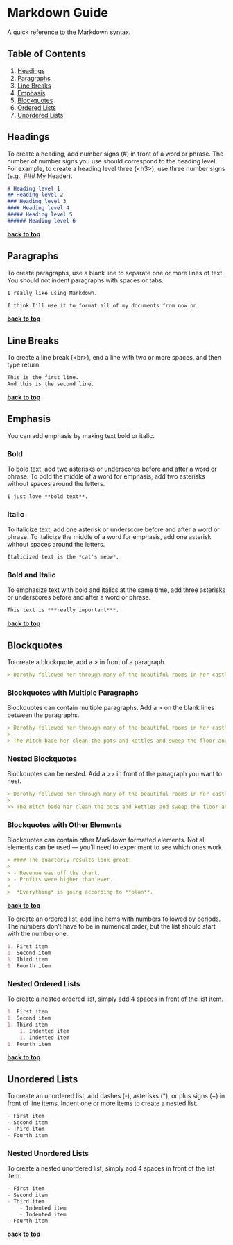 # Markdown Guide
A quick reference to the Markdown syntax.

## Table of Contents

  1. [Headings](#headings)
  1. [Paragraphs](#paragraphs)
  1. [Line Breaks](#line-breaks)
  1. [Emphasis](#emphasis)
  1. [Blockquotes](#blockquotes)
  1. [Ordered Lists](#ordered-lists)
  1. [Unordered Lists](#unordered-lists)

## Headings
To create a heading, add number signs (#) in front of a word or phrase. The number of number signs you use
should correspond to the heading level. For example, to create a heading level three (&lt;h3&gt;), use three
number signs (e.g., ### My Header).

```markdown
# Heading level 1
## Heading level 2
### Heading level 3
#### Heading level 4
##### Heading level 5
###### Heading level 6
```

**[back to top](#)**

## Paragraphs
To create paragraphs, use a blank line to separate one or more lines of text. You should not indent paragraphs
with spaces or tabs.

```markdown
I really like using Markdown.

I think I'll use it to format all of my documents from now on.
```

**[back to top](#)**

## Line Breaks
To create a line break (&lt;br&gt;), end a line with two or more spaces, and then type return.

```markdown
This is the first line.  
And this is the second line.
```

**[back to top](#)**

## Emphasis
You can add emphasis by making text bold or italic.

### Bold
To bold text, add two asterisks or underscores before and after a word or phrase. To bold the middle of a word for emphasis, add two asterisks without spaces around the letters.

```markdown
I just love **bold text**.
```

### Italic
To italicize text, add one asterisk or underscore before and after a word or phrase. To italicize the middle of a word for emphasis, add one asterisk without spaces around the letters.

```markdown
Italicized text is the *cat's meow*.
```

### Bold and Italic
To emphasize text with bold and italics at the same time, add three asterisks or underscores before and after a word or phrase.

```markdown
This text is ***really important***.
```

**[back to top](#)**

## Blockquotes
To create a blockquote, add a &gt; in front of a paragraph.

```markdown
> Dorothy followed her through many of the beautiful rooms in her castle.
```

### Blockquotes with Multiple Paragraphs
Blockquotes can contain multiple paragraphs. Add a > on the blank lines between the paragraphs.

```markdown
> Dorothy followed her through many of the beautiful rooms in her castle.
>
> The Witch bade her clean the pots and kettles and sweep the floor and keep the fire fed with wood.
```

### Nested Blockquotes
Blockquotes can be nested. Add a >> in front of the paragraph you want to nest.


```markdown
> Dorothy followed her through many of the beautiful rooms in her castle.
>
>> The Witch bade her clean the pots and kettles and sweep the floor and keep the fire fed with wood.
```

### Blockquotes with Other Elements
Blockquotes can contain other Markdown formatted elements. Not all elements can be used — you’ll need to experiment to see which ones work.

```markdown
> #### The quarterly results look great!
>
> - Revenue was off the chart.
> - Profits were higher than ever.
>
>  *Everything* is going according to **plan**.
```

**[back to top](#)**


To create an ordered list, add line items with numbers followed by periods. The numbers don’t have to
be in numerical order, but the list should start with the number one.

```markdown
1. First item
1. Second item
1. Third item
1. Fourth item
```

### Nested Ordered Lists
To create a nested ordered list, simply add 4 spaces in front of the list item.

```markdown
1. First item
1. Second item
1. Third item
    1. Indented item
    1. Indented item
1. Fourth item
```

**[back to top](#)**

## Unordered Lists
To create an unordered list, add dashes (-), asterisks (*), or plus signs (+) in front of line items.
Indent one or more items to create a nested list.

```markdown
- First item
- Second item
- Third item
- Fourth item
```

### Nested Unordered Lists
To create a nested unordered list, simply add 4 spaces in front of the list item.

```markdown
- First item
- Second item
- Third item
    - Indented item
    - Indented item
- Fourth item
```

**[back to top](#)**
